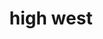 ---
layout: default
title: high west
desc: "Discover the resorts that skiers and riders are most passionate about in North America."
section_id: snow
resions: high-west
permalink: "/winners/high-west/snow/"
---